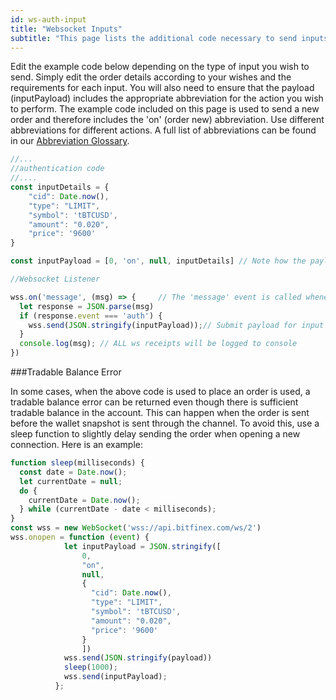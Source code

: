 ```yaml
---
id: ws-auth-input
title: "Websocket Inputs"
subtitle: "This page lists the additional code necessary to send inputs through your Websocket connection. This code is needed in addition to the authentication payload listed [here](https://docs.bitfinex.com/docs/ws-auth)."
---
```


Edit the example code below depending on the type of input you wish to send. Simply edit the order details according to your wishes and the requirements for each input. You will also need to ensure that the payload (inputPayload) includes the appropriate abbreviation for the action you wish to perform. The example code included on this page is used to send a new order and therefore includes the 'on' (order new) abbreviation. Use different abbreviations for different actions. A full list of abbreviations can be found in our [Abbreviation Glossary](doc:abbreviations-glossary).

```javascript
//...
//authentication code
//....
const inputDetails = {
    "cid": Date.now(),
    "type": "LIMIT",
    "symbol": 'tBTCUSD',
    "amount": "0.020",
    "price": '9600'
}

const inputPayload = [0, 'on', null, inputDetails] // Note how the payload is constructed here. It consists of an array starting with the CHANNEL_ID, TYPE, and PLACEHOLDER and is followed by the inputDetails object.

//Websocket Listener

wss.on('message', (msg) => {     // The 'message' event is called whenever the ws recieves ANY message
  let response = JSON.parse(msg)
  if (response.event === 'auth') {
    wss.send(JSON.stringify(inputPayload));// Submit payload for input
  }
  console.log(msg); // ALL ws receipts will be logged to console
})
```

###Tradable Balance Error

In some cases, when the above code is used to place an order is used, a tradable balance error can be returned even though there is sufficient tradable balance in the account. This can happen when the order is sent before the wallet snapshot is sent through the channel. To avoid this, use a sleep function to slightly delay sending the order when opening a new connection. Here is an example:

```javascript
function sleep(milliseconds) {
  const date = Date.now();
  let currentDate = null;
  do {
    currentDate = Date.now();
  } while (currentDate - date < milliseconds);
}
const wss = new WebSocket('wss://api.bitfinex.com/ws/2')
wss.onopen = function (event) {
            let inputPayload = JSON.stringify([
                0,
                "on",
                null,
                {
                  "cid": Date.now(),
                  "type": "LIMIT",
                  "symbol": 'tBTCUSD',
                  "amount": "0.020",
                  "price": '9600'
                }
                ])
            wss.send(JSON.stringify(payload))
            sleep(1000);
            wss.send(inputPayload);
          };
```